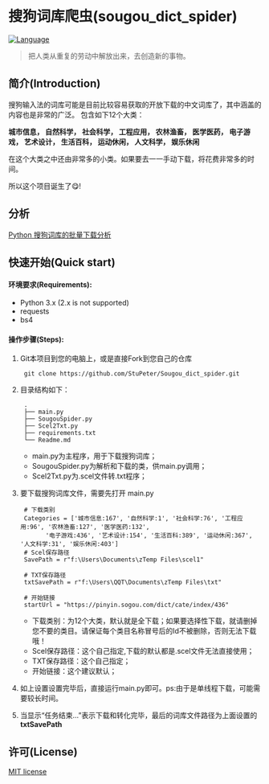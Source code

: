 # 搜狗词库爬虫(sougou_dict_spider)
[![Language](https://img.shields.io/badge/Language-Python-blue.svg)](https://www.python.org)

> 把人类从重复的劳动中解放出来，去创造新的事物。


## 简介(Introduction)

搜狗输入法的词库可能是目前比较容易获取的开放下载的中文词库了，其中涵盖的内容也是非常的广泛。
包含如下12个大类：

**城市信息，  自然科学，  社会科学，  工程应用，  农林渔畜，  医学医药，  电子游戏，  艺术设计，  生活百科，  运动休闲，  人文科学，  娱乐休闲**

在这个大类之中还由非常多的小类。如果要去一一手动下载，将花费非常多的时间。

所以这个项目诞生了😋!

## 分析


[Python 搜狗词库的批量下载分析](https://www.quanquanting.com/blog/article/?id=13465787 "Python 搜狗词库的批量下载分析")


## 快速开始(Quick start)

#### 环境要求(Requirements):

* Python 3.x (2.x is not supported)
* requests
* bs4

#### 操作步骤(Steps):

1. Git本项目到您的电脑上，或是直接Fork到您自己的仓库

        git clone https://github.com/StuPeter/Sougou_dict_spider.git

2. 目录结构如下：

        .
        ├── main.py
        ├── SougouSpider.py
        ├── Scel2Txt.py
        ├── requirements.txt
        └── Readme.md
    
    + main.py为主程序，用于下载搜狗词库；
    + SougouSpider.py为解析和下载的类，供main.py调用；
    + Scel2Txt.py为.scel文件转.txt程序；
    
3. 要下载搜狗词库文件，需要先打开 main.py

        # 下载类别
        Categories = ['城市信息:167', '自然科学:1', '社会科学:76', '工程应用:96', '农林渔畜:127', '医学医药:132',
              '电子游戏:436', '艺术设计:154', '生活百科:389', '运动休闲:367', '人文科学:31', '娱乐休闲:403']
        # Scel保存路径
        SavePath = r"f:\Users\Documents\zTemp Files\scel1"
        
        # TXT保存路径
        txtSavePath = r"f:\Users\QQT\Documents\zTemp Files\txt"
        
        # 开始链接
        startUrl = "https://pinyin.sogou.com/dict/cate/index/436"

    + 下载类别：为12个大类，默认就是全下载；如果要选择性下载，就请删掉您不要的类目。请保证每个类目名称冒号后的Id不被删除，否则无法下载哦！
    + Scel保存路径：这个自己指定,下载的默认都是.scel文件无法直接使用；
    + TXT保存路径：这个自己指定；
    + 开始链接：这个建议默认；

4. 如上设置设置完毕后，直接运行main.py即可。ps:由于是单线程下载，可能需要较长时间。

5. 当显示“任务结束...”表示下载和转化完毕，最后的词库文件路径为上面设置的 **txtSavePath**


## 许可(License)
[MIT license](https://github.com/StuPeter/Sougou_dict_spider/blob/master/LICENSE "MIT license")
    


